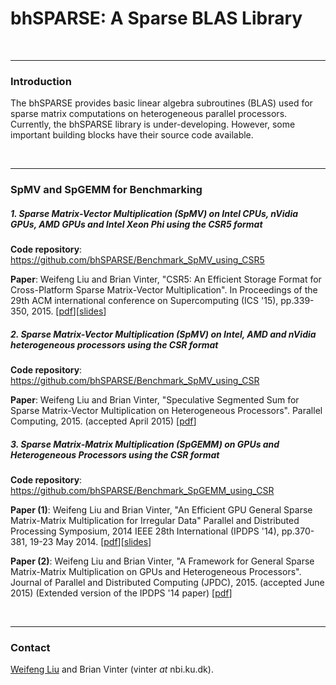 bhSPARSE: A Sparse BLAS Library
========

<br><hr>
<h3>Introduction</h3>

The bhSPARSE provides basic linear algebra subroutines (BLAS) used for sparse matrix computations on heterogeneous parallel processors. Currently, the bhSPARSE library is under-developing. However, some important building blocks have their source code available.

<br><hr>
<h3>SpMV and SpGEMM for Benchmarking</h3>

<h5>1. Sparse Matrix-Vector Multiplication (SpMV) on Intel CPUs, nVidia GPUs, AMD GPUs and Intel Xeon Phi using the CSR5 format</h5>

<b>Code repository</b>: <a href="https://github.com/bhSPARSE/Benchmark_SpMV_using_CSR5">https://github.com/bhSPARSE/Benchmark_SpMV_using_CSR5</a>

<b>Paper</b>: Weifeng Liu and Brian Vinter, "CSR5: An Efficient Storage Format for Cross-Platform Sparse Matrix-Vector Multiplication". In Proceedings of the 29th ACM international conference on Supercomputing (ICS '15), pp.339-350, 2015. 
[<a href="http://www.nbi.dk/~weifeng/papers/CSR5_Liu_ics15.pdf">pdf</a>][<a href="http://www.nbi.dk/~weifeng/slides/CSR5_Liu_ics15_slides.pptx">slides</a>]

<h5>2. Sparse Matrix-Vector Multiplication (SpMV) on Intel, AMD and nVidia heterogeneous processors using the CSR format</h5>

<b>Code repository</b>: <a href="https://github.com/bhSPARSE/Benchmark_SpMV_using_CSR">https://github.com/bhSPARSE/Benchmark_SpMV_using_CSR</a>

<b>Paper</b>: Weifeng Liu and Brian Vinter, "Speculative Segmented Sum for Sparse Matrix-Vector Multiplication on Heterogeneous Processors". Parallel Computing, 2015. (accepted April 2015)
[<a href="http://www.nbi.dk/~weifeng/papers/SpMV_Liu_parco.pdf">pdf</a>]

<h5>3. Sparse Matrix-Matrix Multiplication (SpGEMM) on GPUs and Heterogeneous Processors using the CSR format</h5>

<b>Code repository</b>: <a href="https://github.com/bhSPARSE/Benchmark_SpGEMM_using_CSR">https://github.com/bhSPARSE/Benchmark_SpGEMM_using_CSR</a>

<b>Paper (1)</b>: Weifeng Liu and Brian Vinter, "An Efficient GPU General Sparse Matrix-Matrix Multiplication for Irregular Data" Parallel and Distributed Processing Symposium, 2014 IEEE 28th International (IPDPS '14), pp.370-381, 19-23 May 2014. [<a href="http://www.nbi.dk/~weifeng/papers/SpGEMM_Liu_ipdps14.pdf">pdf</a>][<a href="http://www.nbi.dk/~weifeng/slides/SpGEMM_Liu_ipdps14_slides.pptx">slides</a>]

<b>Paper (2)</b>: Weifeng Liu and Brian Vinter, "A Framework for General Sparse Matrix-Matrix Multiplication on GPUs and Heterogeneous Processors". Journal of Parallel and Distributed Computing (JPDC), 2015. (accepted June 2015) (Extended version of the IPDPS '14 paper) [<a href="http://www.nbi.dk/~weifeng/papers/SpGEMM_Liu_jpdc.pdf">pdf</a>]

<br><hr>
<h3>Contact</h3>

<a href="http://www.nbi.dk/~weifeng/">Weifeng Liu</a> and Brian Vinter (vinter _at_ nbi.ku.dk).



